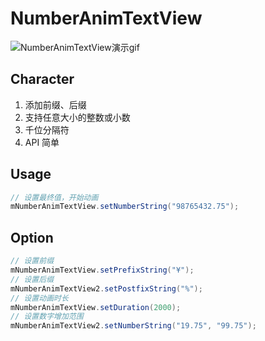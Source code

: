 # NumberAnimTextView

![NumberAnimTextView演示gif](http://7xscwt.com1.z0.glb.clouddn.com/NumberAnimTextView.gif)

## Character

1. 添加前缀、后缀
2. 支持任意大小的整数或小数
3. 千位分隔符
4. API 简单

## Usage

```java
// 设置最终值，开始动画
mNumberAnimTextView.setNumberString("98765432.75");
```
## Option

```java
// 设置前缀
mNumberAnimTextView.setPrefixString("¥");
// 设置后缀
mNumberAnimTextView2.setPostfixString("%");
// 设置动画时长
mNumberAnimTextView.setDuration(2000);
// 设置数字增加范围
mNumberAnimTextView2.setNumberString("19.75", "99.75");
```